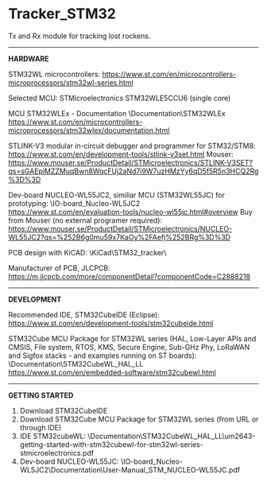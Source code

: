 # Tracker_STM32
Tx and Rx module for tracking lost rockens.

*****************************************************************************************************************************

<b>HARDWARE</b>

STM32WL microcontrollers:
https://www.st.com/en/microcontrollers-microprocessors/stm32wl-series.html

Selected MCU:
STMicroelectronics STM32WLE5CCU6 (single core)

MCU STM32WLEx - Documentation
\Documentation\STM32WLEx\
https://www.st.com/en/microcontrollers-microprocessors/stm32wlex/documentation.html

STLINK-V3 modular in-circuit debugger and programmer for STM32/STM8:
https://www.st.com/en/development-tools/stlink-v3set.html
Mouser: https://www.mouser.se/ProductDetail/STMicroelectronics/STLINK-V3SET?qs=sGAEpiMZZMuqBwn8WqcFUj2aNd7i9W7uzHMzYy6qD5f5R5n3HCQ2Rg%3D%3D

Dev-board NUCLEO-WL55JC2, similiar MCU (STM32WL55JC) for prototyping:
\IO-board_Nucleo-WL5JC2\
https://www.st.com/en/evaluation-tools/nucleo-wl55jc.html#overview
Buy from Mouser (no external programer required): https://www.mouser.se/ProductDetail/STMicroelectronics/NUCLEO-WL55JC2?qs=%252B6g0mu59x7KaOy%2FAefj%252BRg%3D%3D

PCB design with KiCAD:
\KiCad\STM32_tracker\

Manufacturer of PCB, JLCPCB:
https://m.jlcpcb.com/more/componentDetail?componentCode=C2888218


*****************************************************************************************************************************

<b>DEVELOPMENT</b>

Recommended IDE, STM32CubeIDE (Eclipse):
https://www.st.com/en/development-tools/stm32cubeide.html

STM32Cube MCU Package for STM32WL series (HAL, Low-Layer APIs and CMSIS, File system, RTOS, KMS, Secure Engine, Sub-GHz Phy, LoRaWAN and Sigfox stacks - and examples running on ST boards):
\Documentation\STM32CubeWL_HAL_LL\
https://www.st.com/en/embedded-software/stm32cubewl.html


*****************************************************************************************************************************

<b>GETTING STARTED</b>
1. Download STM32CubeIDE
2. Download STM32Cube MCU Package for STM32WL series (from URL or through IDE)
3. IDE STM32cubeWL: \Documentation\STM32CubeWL_HAL_LL\um2643-getting-started-with-stm32cubewl-for-stm32wl-series-stmicroelectronics.pdf
4. Dev-board NUCLEO-WL55JC: \IO-board_Nucleo-WL5JC2\Documentation\User-Manual_STM_NUCLEO-WL55JC.pdf


